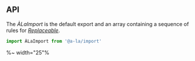 ## API

The _ÀLaImport_ is the default export and an array containing a sequence of rules for [_Replaceable_](https://github.com/artdecocode/restream#replaceable-class).

```js
import ÀLaImport from '@a-la/import'
```

%~ width="25"%

<!--
```### ALaImport => string
[
  ["import_string", "string"]
]
``` -->
